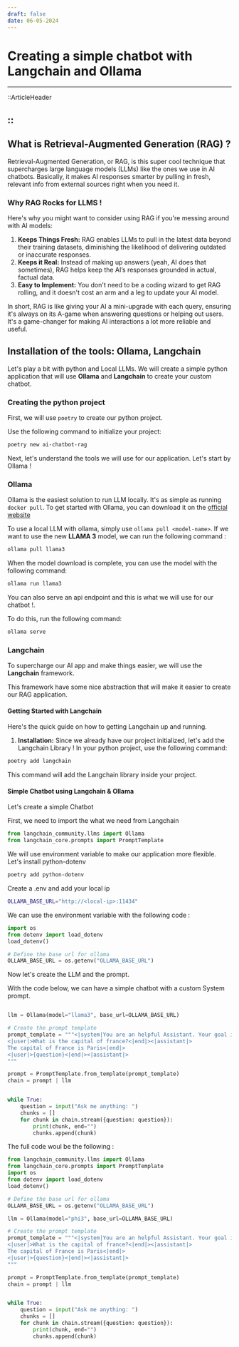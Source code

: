 ```yaml
---
draft: false
date: 06-05-2024
---
```


# Creating a simple chatbot with Langchain and Ollama 
___

::ArticleHeader

::
---

## What is Retrieval-Augmented Generation (RAG) ?

Retrieval-Augmented Generation, or RAG, is this super cool technique that supercharges large language models (LLMs) like the ones we use in AI chatbots. Basically, it makes AI responses smarter by pulling in fresh, relevant info from external sources right when you need it.

### Why RAG Rocks for LLMS !

Here's why you might want to consider using RAG if you're messing around with AI models:

1. **Keeps Things Fresh:** RAG enables LLMs to pull in the latest data beyond their training datasets, diminishing the likelihood of delivering outdated or inaccurate responses.
2. **Keeps it Real:** Instead of making up answers (yeah, AI does that sometimes), RAG helps keep the AI’s responses grounded in actual, factual data. 
3. **Easy to Implement:** You don't need to be a coding wizard to get RAG rolling, and it doesn't cost an arm and a leg to update your AI model. 

In short, RAG is like giving your AI a mini-upgrade with each query, ensuring it's always on its A-game when answering questions or helping out users. It's a game-changer for making AI interactions a lot more reliable and useful.

## Installation of the tools: Ollama, Langchain

Let's play a bit with python and Local LLMs. We will create a simple python application that will use **Ollama** and **Langchain** to create your custom chatbot.

### Creating the python project

First, we will use `poetry` to create our python project.

Use the following command to initialize your project:

```bash
poetry new ai-chatbot-rag
```

Next, let's understand the tools we will use for our application. Let's start by Ollama !

### Ollama

Ollama is the easiest solution to run LLM locally. It's as simple as running `docker pull`. To get started with Ollama, you can download it on the [official website](https://ollama.com/download)

To use a local LLM with ollama, simply use `ollama pull <model-name>`. If we want to use the new **LLAMA 3** model, we can run the following command :

```bash
ollama pull llama3
```

When the model download is complete, you can use the model with the following command: 

```bash
ollama run llama3
```

You can also serve an api endpoint and this is what we will use for our chatbot !.

To do this, run the following command: 

```bash
ollama serve
```

### Langchain

To supercharge our AI app and make things easier, we will use the **Langchain** framework. 

This framework have some nice abstraction that will make it easier to create our RAG application.

#### Getting Started with Langchain

Here's the quick guide on how to getting Langchain up and running.

1. **Installation:** Since we already have our project initialized, let's add the Langchain Library ! In your python project, use the following command: 

```bash
poetry add langchain
```

This command will add the Langchain library inside your project.

#### Simple Chatbot using Langchain & Ollama

Let's create a simple Chatbot

First, we need to import the what we need from Langchain

```python
from langchain_community.llms import Ollama
from langchain_core.prompts import PromptTemplate
```

We will use environment variable to make our application more flexible. Let's install python-dotenv

```bash
poetry add python-dotenv
```

Create a .env and add your local ip

```bash [.env]
OLLAMA_BASE_URL="http://<local-ip>:11434"
```

We can use the environment variable with the following code : 

```python
import os
from dotenv import load_dotenv
load_dotenv()

# Define the base url for ollama
OLLAMA_BASE_URL = os.getenv("OLLAMA_BASE_URL")
```

Now let's create the LLM and the prompt.

With the code below, we can have a simple chatbot with a custom System prompt.

```python

llm = Ollama(model="llama3", base_url=OLLAMA_BASE_URL)

# Create the prompt template
prompt_template = """<|system|You are an helpful Assistant. Your goal is to answer the user as best as you can<|end|>
<|user|>What is the capital of france?<|end|><|assistant|>
The capital of France is Paris<|end|>
<|user|>{question}<|end|><|assistant|>
"""

prompt = PromptTemplate.from_template(prompt_template)
chain = prompt | llm


while True:
    question = input("Ask me anything: ")
    chunks = []
    for chunk in chain.stream({question: question}):
        print(chunk, end="")
        chunks.append(chunk)
```

The full code woul be the following : 

```python
from langchain_community.llms import Ollama
from langchain_core.prompts import PromptTemplate
import os
from dotenv import load_dotenv
load_dotenv()

# Define the base url for ollama
OLLAMA_BASE_URL = os.getenv("OLLAMA_BASE_URL")

llm = Ollama(model="phi3", base_url=OLLAMA_BASE_URL)

# Create the prompt template
prompt_template = """<|system|You are an helpful Assistant. Your goal is to answer the user as best as you can<|end|>
<|user|>What is the capital of france?<|end|><|assistant|>
The capital of France is Paris<|end|>
<|user|>{question}<|end|><|assistant|>
"""

prompt = PromptTemplate.from_template(prompt_template)
chain = prompt | llm


while True:
    question = input("Ask me anything: ")
    chunks = []
    for chunk in chain.stream({question: question}):
        print(chunk, end="")
        chunks.append(chunk)
```
